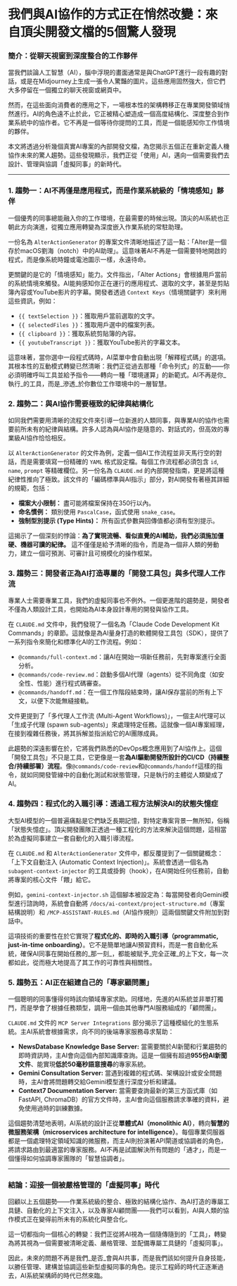 # 我們與AI協作的方式正在悄然改變：來自頂尖開發文檔的5個驚人發現

### 簡介：從聊天視窗到深度整合的工作夥伴

當我們談論人工智慧（AI），腦中浮現的畫面通常是與ChatGPT進行一段有趣的對話，或是在Midjourney上生成一張令人驚豔的圖片。這些應用固然強大，但它們大多停留在一個獨立的聊天視窗或網頁中。

然而，在這些面向消費者的應用之下，一場根本性的架構轉移正在專業開發領域悄然進行。AI的角色遠不止於此，它正被精心塑造成一個高度結構化、深度整合到作業系統中的協作者。它不再是一個等待你提問的工具，而是一個能感知你工作情境的夥伴。

本文將透過分析幾個真實AI專案的內部開發文檔，為您揭示五個正在重新定義人機協作未來的驚人趨勢。這些發現顯示，我們正從「使用」AI，邁向一個需要我們去設計、管理與協調「虛擬同事」的新時代。

--------------------------------------------------------------------------------

### 1. 趨勢一：AI不再僅是應用程式，而是作業系統級的「情境感知」夥伴

一個優秀的同事總能融入你的工作環境，在最需要的時候出現。頂尖的AI系統也正朝此方向演進，從獨立應用轉變為深度嵌入作業系統的常駐助理。

一份名為 `AlterActionGenerator` 的專案文件清晰地描述了這一點：「Alter是一個存於macOS劉海（notch）中的AI助理」。這意味著AI不再是一個需要特地開啟的程式，而是像系統時鐘或電池圖示一樣，永遠待命。

更關鍵的是它的「情境感知」能力。文件指出，「Alter Actions」會根據用戶當前的系統情境來觸發。AI能夠感知你正在運行的應用程式、選取的文字，甚至是剪貼簿內容或YouTube影片的字幕。開發者透過 `Context Keys`（情境關鍵字）來利用這些資訊，例如：

- `{{ textSelection }}`：獲取用戶當前選取的文字。
- `{{ selectedFiles }}`：獲取用戶選中的檔案列表。
- `{{ clipboard }}`：獲取系統剪貼簿的內容。
- `{{ youtubeTranscript }}`：獲取YouTube影片的字幕文本。

這意味著，當你選中一段程式碼時，AI菜單中會自動出現「解釋程式碼」的選項。其根本性的互動模式轉變已然清晰：我們正從過去那種「命令列式」的互動——你必須明確呼叫工具並給予指令——轉向一種「環境運算」的新範式。AI不再是你_執行_的工具，而是_滲透_於你數位工作環境中的一層智慧。

### 2. 趨勢二：與AI協作需要極致的紀律與結構化

如同我們需要用清晰的流程文件來引導一位新進的人類同事，與專業AI的協作也需要前所未有的紀律與結構。許多人認為與AI協作是隨意的、對話式的，但高效的專業級AI協作恰恰相反。

以 `AlterActionGenerator` 的文件為例，定義一個AI工作流程並非天馬行空的對話，而是需要填寫一份精確的 `YAML` 格式設定檔。每個工作流程都必須包含 `id`, `name`, `prompt` 等精確欄位。另一份名為 `CLAUDE.md` 的內部開發指南，更是將這種紀律性推向了極致。該文件的「編碼標準與AI指示」部分，對AI開發有著極其詳細的規範，包括：

- **檔案大小限制：** 盡可能將檔案保持在350行以內。
- **命名慣例：** 類別使用 `PascalCase`，函式使用 `snake_case`。
- **強制型別提示 (Type Hints)：** 所有函式參數與回傳值都必須有型別提示。

這揭示了一個深刻的悖論：**為了實現流暢、看似直覺的AI輔助，我們必須施加僵硬、機器可讀的紀律。** 這不僅僅是給予清晰的指令，而是為一個非人類的勞動力，建立一個可預測、可審計且可規模化的操作框架。

### 3. 趨勢三：開發者正為AI打造專屬的「開發工具包」與多代理人工作流

專業人士需要專業工具，我們的虛擬同事也不例外。一個更進階的趨勢是，開發者不僅為人類設計工具，也開始為AI本身設計專用的開發與協作工具。

在 `CLAUDE.md` 文件中，我們發現了一個名為「Claude Code Development Kit Commands」的章節。這就像是為AI量身打造的軟體開發工具包（SDK），提供了一系列指令來簡化和標準化AI的工作流程。例如：

- `@commands/full-context.md`：讓AI在開始一項新任務前，先對專案進行全面分析。
- `@commands/code-review.md`：啟動多個AI代理（agents）從不同角度（如安全性、性能）進行程式碼審查。
- `@commands/handoff.md`：在一個工作階段結束時，讓AI保存當前的所有上下文，以便下次能無縫接軌。

文件更提到了「多代理人工作流 (Multi-Agent Workflows)」，一個主AI代理可以「生成子代理 (spawn sub-agents)」來處理特定任務。這就像一個AI專案經理，在接到複雜任務後，將其拆解並指派給它的AI團隊成員。

此趨勢的深遠影響在於，它將我們熟悉的DevOps概念應用到了AI協作上。這個「開發工具包」不只是工具，它更像是一套**為AI驅動開發所設計的CI/CD（持續整合/持續部署）流程**。像`@commands/code-review`和`@commands/handoff`這樣的指令，就如同開發管線中的自動化測試和狀態管理，只是執行的主體從人類變成了AI。

### 4. 趨勢四：程式化的入職引導：透過工程方法解決AI的狀態失憶症

大型AI模型的一個普遍痛點是它們缺乏長期記憶，對特定專案背景一無所知，俗稱「狀態失憶症」。頂尖開發團隊正透過一種工程化的方法來解決這個問題，這相當於為虛擬同事建立一套自動化的入職引導流程。

在 `CLAUDE.md` 和 `AlterActionGenerator` 文件中，都反覆提到了一個關鍵概念：「上下文自動注入 (Automatic Context Injection)」。系統會透過一個名為 `subagent-context-injector` 的工具或掛鉤（hook），在AI開始任何任務前，自動將專案的核心文件「餵」給它。

例如，`gemini-context-injector.sh` 這個腳本被設定為：每當開發者向Gemini模型進行諮詢時，系統會自動將 `/docs/ai-context/project-structure.md`（專案結構說明）和 `/MCP-ASSISTANT-RULES.md`（AI協作規則）這兩個關鍵文件附加到對話中。

這項技術的重要性在於它實現了**程式化的、即時的入職引導（programmatic, just-in-time onboarding）**。它不是簡單地讓AI預習資料，而是一套自動化系統，確保AI同事在開始任務的_那一刻_，都能被賦予_完全正確_的上下文，每一次都如此，從而極大地提高了其工作的可靠性與相關性。

### 5. 趨勢五：AI正在組建自己的「專家顧問團」

一個聰明的同事懂得何時該向領域專家求助。同樣地，先進的AI系統並非單打獨鬥，而是學會了根據任務類型，調用一個由其他專門AI服務組成的「顧問團」。

`CLAUDE.md` 文件的 `MCP Server Integrations` 部分揭示了這種模組化的生態系統。主AI系統會根據需求，向不同的後端專家服務尋求幫助：

- **NewsDatabase Knowledge Base Server:** 當需要關於AI新聞和行業趨勢的即時資訊時，主AI會向這個內部知識庫查詢。這是一個擁有超過**955份AI新聞文件**、能實現**低於50毫秒語意搜尋**的專家系統。
- **Gemini Consultation Server:** 當遇到複雜的程式碼、架構設計或安全問題時，主AI會將問題轉交給Gemini模型進行深度分析和建議。
- **Context7 Documentation Server:** 當需要查詢最新的第三方函式庫（如FastAPI, ChromaDB）的官方文件時，主AI會向這個服務請求準確的資料，避免使用過時的訓練數據。

這個趨勢清楚地表明，AI系統的設計正從**單體式AI（monolithic AI）**，轉向**智慧的微服務架構（microservices architecture for intelligence）**。每個專業伺服器都是一個處理特定領域知識的微服務，而主AI則扮演著API閘道或協調者的角色，將請求路由到最適當的專家服務。AI不再是試圖解決所有問題的「通才」，而是一個懂得如何協調專家團隊的「智慧協調者」。

--------------------------------------------------------------------------------

### 結論：迎接一個被嚴格管理的「虛擬同事」時代

回顧以上五個趨勢——作業系統級的整合、極致的結構化協作、為AI打造的專屬工具鏈、自動化的上下文注入，以及專家AI顧問團——我們可以看到，AI與人類的協作模式正在變得前所未有的系統化與整合化。

這一切都指向一個核心的轉變：我們正從將AI視為一個隨傳隨到的「工具」，轉變為將其視為一個需要被清晰定義、嚴格管理、並配備專屬工具鏈的「虛擬同事」。

因此，未來的問題不再是我們_是否_會與AI共事，而是我們該如何提升自身技能，以勝任管理、建構並協調這些新型虛擬同事的角色。提示工程師的時代正逐漸過去，AI系統架構師的時代已然來臨。